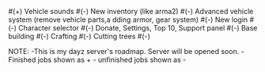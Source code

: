 
#(+) Vehicle sounds
#(-) New inventory (like arma2)
#(-) Advanced vehicle system (remove vehicle parts,a dding armor, gear system)
#(-) New login
#(-) Character selector
#(-) Donate, Settings, Top 10, Support panel
#(-) Base building
#(-) Crafting
#(-) Cutting trees
#(-) 


NOTE: -This is my dayz server's roadmap. Server will be opened soon.
      - Finished jobs shown as +
      - unfinished jobs shown as -
